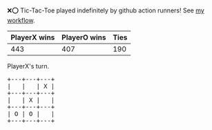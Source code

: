 :x::o: Tic-Tac-Toe played indefinitely by github action runners! See [my workflow](.github/workflows/play.yaml).

|PlayerX wins|PlayerO wins|Ties|
|-|-|-|
|443|407|190|

PlayerX's turn.

<pre>
+---+---+---+
|   |   | X |
+---+---+---+
|   | X |   |
+---+---+---+
| O | O |   |
+---+---+---+
</pre>